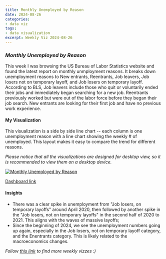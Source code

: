 ```yaml
---
title: Monthly Unemployed by Reason
date: 2024-08-26
categories:
- data viz
tags:
- data visualization
excerpt: Weekly Viz 2024-08-26
---
```


### *Monthly Unemployed by Reason*

This week I was browsing the US Bureau of Labor Statistics website and found the latest report on monthly unmployment reasons. It breaks down unemployment reasons to New entrants, Reentrants, Job leavers, Job losers not on temporary layoff, and Job losers on temporary layoff. According to BLS, Job leavers include those who quit or voluntarily ended their jobs and immediately began searching for a new job. Reentrants previously worked but were out of the labor force before they began their job search. New entrants are looking for their first job and have no previous work experience.  

#### My Visualization

This visualization is a side by side line chart -- each column is one unemployment reason with a line chart showing the weekly # of unemployed. This layout makes it easy to compare the trend for different reasons.  

*Please notice that all the visualizations are designed for desktop view, so it is recommended to view them on a desktop device.*  

<div class='tableauPlaceholder' id='viz1724644997384' style='position: relative'>
  <noscript><a href='#'>
    <img alt='Monthly Unemployed by Reason ' src='https:&#47;&#47;public.tableau.com&#47;static&#47;images&#47;20&#47;20240826MonthlyUnemployedbyReason&#47;MonthlyUnemployedbyReason&#47;1_rss.png' style='border: none' />
  </a></noscript>
  <object class='tableauViz'  style='display:none;'>
    <param name='host_url' value='https%3A%2F%2Fpublic.tableau.com%2F' />
    <param name='embed_code_version' value='3' />
    <param name='site_root' value='' />
    <param name='name' value='20240826MonthlyUnemployedbyReason&#47;MonthlyUnemployedbyReason' />
    <param name='tabs' value='no' />
    <param name='toolbar' value='yes' />
    <param name='static_image' value='https:&#47;&#47;public.tableau.com&#47;static&#47;images&#47;20&#47;20240826MonthlyUnemployedbyReason&#47;MonthlyUnemployedbyReason&#47;1.png' />
    <param name='animate_transition' value='yes' />
    <param name='display_static_image' value='yes' />
    <param name='display_spinner' value='yes' />
    <param name='display_overlay' value='yes' />
    <param name='display_count' value='yes' />
    <param name='language' value='en-US' />
    <param name='filter' value='publish=yes' />
  </object></div>          
  <script type='text/javascript'>         
    var divElement = document.getElementById('viz1724644997384');  
    var vizElement = divElement.getElementsByTagName('object')[0];           
    if ( divElement.offsetWidth > 800 ) { vizElement.style.width='800px';vizElement.style.height='627px';} else if ( divElement.offsetWidth > 500 ) { vizElement.style.width='800px';vizElement.style.height='627px';} else { vizElement.style.width='100%';vizElement.style.height='727px';}      
    var scriptElement = document.createElement('script');    
    scriptElement.src = 'https://public.tableau.com/javascripts/api/viz_v1.js';            
    vizElement.parentNode.insertBefore(scriptElement, vizElement);             
  </script>

[Dashboard link](https://public.tableau.com/views/20240826MonthlyUnemployedbyReason/MonthlyUnemployedbyReason?:language=en-US&publish=yes&:sid=&:redirect=auth&:display_count=n&:origin=viz_share_link)
  
#### Insights
* There was a clear spike in unemployment from "Job losers, on temporary layoffs" around April 2020, then followed by another spike in the "Job losers, not on temporary layoffs" in the second half of 2020 to 2021. This aligns with the waves of massive layoffs;
* Since the beginning of 2024, we see the unemployment numbers going up again, especially in the Job losers, not on temporary layoff category, and the Enentrants category. This is likely related to the macroeconomics changes.  
  
*Follow [this link](https://yudong-94.github.io/personal-website/project/WeeklyViz2024/) to find more weekly vizzes :)*
